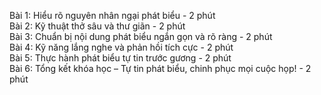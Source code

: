Bài 1: Hiểu rõ nguyên nhân ngại phát biểu - 2 phút  
Bài 2: Kỹ thuật thở sâu và thư giãn - 2 phút  
Bài 3: Chuẩn bị nội dung phát biểu ngắn gọn và rõ ràng - 2 phút  
Bài 4: Kỹ năng lắng nghe và phản hồi tích cực - 2 phút  
Bài 5: Thực hành phát biểu tự tin trước gương - 2 phút  
Bài 6: Tổng kết khóa học – Tự tin phát biểu, chinh phục mọi cuộc họp! - 2 phút